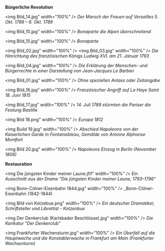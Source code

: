**Bürgerliche Revolution**

<img Bild_14.jpg" width="100%" />
_Der Marsch der Frauen auf Versailles 5. Okt. 1789 – 6. Okt. 1789_


<img Bild_10.jpg" width="100%" />
_Bonaparte die Alpen überschreitend_


<img Bild_15.jpg" width="100%" />
_Bonaparte_


<img Bild_02.jpg" width="100%" />
<img Bild_03.jpg" width="100%" />
_Die Hinrichtung des französischen Königs Ludwig XVI. am 21. Januar 1793_


<img Bild_04.jpg" width="100%" />
_Die Erklärung der Menschen- und Bürgerrechte in einer Darstellung von Jean-Jacques Le Barbier_


<img Bild_01.jpg" width="100%" />
_Ohne speziellen Anlass oder Zeitangabe_


<img Bild_16.jpg" width="100%" />
_Französischer Angriff auf La Haye Saint 18. Juni 1815_


<img Bild_17.jpg" width="100%" />
_14. Juli 1789 stürmten die Pariser die Festung Bastille_


<img Bild 18.png" width="100%" />
_Europa 1812_


<img Build 19.jpg" width="100%" />
_Abschied Napoleons von der Kaiserlichen Garde in Fontainebleau, Gemälde von Antoine Alphonse Montfort_


<img Bild 20.jpg" width="100%" />
_Napoleons Einzug in Berlin (November 1806)_



**Restauration**

<img Die jüngsten Kinder meiner Laune.jfif" width="100%" />
_Ein Ausschnitt aus der Drame "Die jüngsten Kinder meiner Laune, 1793–1796"_


<img Bonn-Cölner-Eisenbahn 1844.jpg" width="100%" />
_Bonn-Cölner-Eisenbahn (1842-1844)


<img Bild von Kotzebue.png" width="100%" />
_Ein deutscher Dramatiker, Schriftsteller und Librettist - Kotzenbue_


<img Der Denkerclub (Karlsbader Beschlüsse).jpg" width="100%" />
_Die Karikatur "Der Denkerclub"_


<img Frankfurter Wachensturm.jpg" width="100%" />
_Ein Überfall auf die Hauptwache und die Konstablerwache in Frankfurt am Main (Frankfurter Wachsenturm)_
